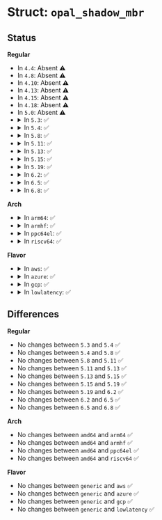 # Struct: <code>opal_shadow_mbr</code>

## Status
<b>Regular</b>
<ul>
<li>
In <code>4.4</code>: Absent ⚠️
</li>
<li>
In <code>4.8</code>: Absent ⚠️
</li>
<li>
In <code>4.10</code>: Absent ⚠️
</li>
<li>
In <code>4.13</code>: Absent ⚠️
</li>
<li>
In <code>4.15</code>: Absent ⚠️
</li>
<li>
In <code>4.18</code>: Absent ⚠️
</li>
<li>
In <code>5.0</code>: Absent ⚠️
</li>
<li>
<details>
<summary>In <code>5.3</code>: ✅</summary>

```c
struct opal_shadow_mbr {
    struct opal_key key;
    const __u64 data;
    __u64 offset;
    __u64 size;
};
```
</details>
</li>
<li>
<details>
<summary>In <code>5.4</code>: ✅</summary>

```c
struct opal_shadow_mbr {
    struct opal_key key;
    const __u64 data;
    __u64 offset;
    __u64 size;
};
```
</details>
</li>
<li>
<details>
<summary>In <code>5.8</code>: ✅</summary>

```c
struct opal_shadow_mbr {
    struct opal_key key;
    const __u64 data;
    __u64 offset;
    __u64 size;
};
```
</details>
</li>
<li>
<details>
<summary>In <code>5.11</code>: ✅</summary>

```c
struct opal_shadow_mbr {
    struct opal_key key;
    const __u64 data;
    __u64 offset;
    __u64 size;
};
```
</details>
</li>
<li>
<details>
<summary>In <code>5.13</code>: ✅</summary>

```c
struct opal_shadow_mbr {
    struct opal_key key;
    const __u64 data;
    __u64 offset;
    __u64 size;
};
```
</details>
</li>
<li>
<details>
<summary>In <code>5.15</code>: ✅</summary>

```c
struct opal_shadow_mbr {
    struct opal_key key;
    const __u64 data;
    __u64 offset;
    __u64 size;
};
```
</details>
</li>
<li>
<details>
<summary>In <code>5.19</code>: ✅</summary>

```c
struct opal_shadow_mbr {
    struct opal_key key;
    const __u64 data;
    __u64 offset;
    __u64 size;
};
```
</details>
</li>
<li>
<details>
<summary>In <code>6.2</code>: ✅</summary>

```c
struct opal_shadow_mbr {
    struct opal_key key;
    const __u64 data;
    __u64 offset;
    __u64 size;
};
```
</details>
</li>
<li>
<details>
<summary>In <code>6.5</code>: ✅</summary>

```c
struct opal_shadow_mbr {
    struct opal_key key;
    const __u64 data;
    __u64 offset;
    __u64 size;
};
```
</details>
</li>
<li>
<details>
<summary>In <code>6.8</code>: ✅</summary>

```c
struct opal_shadow_mbr {
    struct opal_key key;
    const __u64 data;
    __u64 offset;
    __u64 size;
};
```
</details>
</li>
</ul>
<b>Arch</b>
<ul>
<li>
<details>
<summary>In <code>arm64</code>: ✅</summary>

```c
struct opal_shadow_mbr {
    struct opal_key key;
    const __u64 data;
    __u64 offset;
    __u64 size;
};
```
</details>
</li>
<li>
<details>
<summary>In <code>armhf</code>: ✅</summary>

```c
struct opal_shadow_mbr {
    struct opal_key key;
    const __u64 data;
    __u64 offset;
    __u64 size;
};
```
</details>
</li>
<li>
<details>
<summary>In <code>ppc64el</code>: ✅</summary>

```c
struct opal_shadow_mbr {
    struct opal_key key;
    const __u64 data;
    __u64 offset;
    __u64 size;
};
```
</details>
</li>
<li>
<details>
<summary>In <code>riscv64</code>: ✅</summary>

```c
struct opal_shadow_mbr {
    struct opal_key key;
    const __u64 data;
    __u64 offset;
    __u64 size;
};
```
</details>
</li>
</ul>
<b>Flavor</b>
<ul>
<li>
<details>
<summary>In <code>aws</code>: ✅</summary>

```c
struct opal_shadow_mbr {
    struct opal_key key;
    const __u64 data;
    __u64 offset;
    __u64 size;
};
```
</details>
</li>
<li>
<details>
<summary>In <code>azure</code>: ✅</summary>

```c
struct opal_shadow_mbr {
    struct opal_key key;
    const __u64 data;
    __u64 offset;
    __u64 size;
};
```
</details>
</li>
<li>
<details>
<summary>In <code>gcp</code>: ✅</summary>

```c
struct opal_shadow_mbr {
    struct opal_key key;
    const __u64 data;
    __u64 offset;
    __u64 size;
};
```
</details>
</li>
<li>
<details>
<summary>In <code>lowlatency</code>: ✅</summary>

```c
struct opal_shadow_mbr {
    struct opal_key key;
    const __u64 data;
    __u64 offset;
    __u64 size;
};
```
</details>
</li>
</ul>

## Differences
<b>Regular</b>
<ul>
<li>
No changes between <code>5.3</code> and <code>5.4</code> ✅
</li>
<li>
No changes between <code>5.4</code> and <code>5.8</code> ✅
</li>
<li>
No changes between <code>5.8</code> and <code>5.11</code> ✅
</li>
<li>
No changes between <code>5.11</code> and <code>5.13</code> ✅
</li>
<li>
No changes between <code>5.13</code> and <code>5.15</code> ✅
</li>
<li>
No changes between <code>5.15</code> and <code>5.19</code> ✅
</li>
<li>
No changes between <code>5.19</code> and <code>6.2</code> ✅
</li>
<li>
No changes between <code>6.2</code> and <code>6.5</code> ✅
</li>
<li>
No changes between <code>6.5</code> and <code>6.8</code> ✅
</li>
</ul>
<b>Arch</b>
<ul>
<li>
No changes between <code>amd64</code> and <code>arm64</code> ✅
</li>
<li>
No changes between <code>amd64</code> and <code>armhf</code> ✅
</li>
<li>
No changes between <code>amd64</code> and <code>ppc64el</code> ✅
</li>
<li>
No changes between <code>amd64</code> and <code>riscv64</code> ✅
</li>
</ul>
<b>Flavor</b>
<ul>
<li>
No changes between <code>generic</code> and <code>aws</code> ✅
</li>
<li>
No changes between <code>generic</code> and <code>azure</code> ✅
</li>
<li>
No changes between <code>generic</code> and <code>gcp</code> ✅
</li>
<li>
No changes between <code>generic</code> and <code>lowlatency</code> ✅
</li>
</ul>
